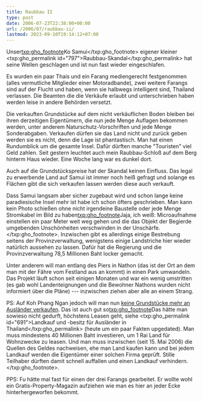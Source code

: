 ```yaml
---
title: Raubbau II
type: post
date: 2006-07-23T22:38:00+00:00
url: /2006/07/raubbau-ii/
lastmod: 2023-09-10T19:14:12+07:00
---
```

Unser<txp:gho_footnote>Ko Samui</txp:gho_footnote> eigener kleiner <txp:gho_permalink id="797">Raubbau-Skandal</txp:gho_permalink> hat seine Wellen geschlagen und ist nun fast wieder eingeschlafen.

Es wurden ein paar Thais und ein Farang mediengerecht festgenommen (alles vermutliche Mitglieder einer Motoradbande), zwei weitere Farangs sind auf der Flucht und haben, wenn sie halbwegs intelligent sind, Thailand verlassen. Die Beamten die die Verkäufe erlaubt und unterschrieben haben werden leise in andere Behörden versetzt.

Die verkauften Grundstücke auf dem nicht verkäuflichen Boden bleiben bei ihren derzeitigen Eigentümern, die nun jede Menge Auflagen bekommen werden, unter anderem Naturschutz-Vorschriften und jede Menge Sonderabgaben. Verkaufen dürfen sie das Land nicht und zurück geben werden sie es nicht, denn die Lage ist phantastisch. Man hat einen Rundumblick um die gesamte Insel. Dafür dürften manche "Touristen" viel Geld zahlen. Seit gestern leuchtet auch mein Raubbau-Schloß auf dem Berg hinterm Haus wieder. Eine Woche lang war es dunkel dort.

Auch auf die Grundstückspreise hat der Skandal keinen Einfluss. Das legal zu erwerbende Land auf Samui ist immer noch heiß gefragt und solange es Flächen gibt die sich verkaufen lassen werden diese auch verkauft.

Dass Samui langsam aber sicher zugebaut wird und schon lange keine paradiesische Insel mehr ist habe ich schon öfters geschrieben. Man kann kein Photo schießen ohne nicht irgendeine Baustelle oder jede Menge Stromkabel im Bild zu haben<txp:gho_footnote>Jaja, ich weiß: Microaufnahme einstellen ein paar Meter weit weg gehen und die das Objekt der Begierde umgebenden Unschönheiten verschwinden in der Unschärfe.</txp:gho_footnote>. Inzwischen gibt es allerdings einige Bestrebung seitens der Provinzverwaltung, wenigstens einige Landstriche hier wieder natürlich aussehen zu lassen. Dafür hat die Regierung und die Provinzverwaltung 78,5 Millionen Baht locker gemacht.

Unter anderem will man entlang des Piers in Nathon (das ist der Ort an dem man mit der Fähre vom Festland aus an kommt) in einen Park umwandeln. Das Projekt läuft schon seit einigen Monaten und war ein wenig umstritten (es gab wohl Landenteignungen und die Bewohner Nathons wurden nicht informiert über die Pläne) --- inzwischen ziehen aber alle an einem Strang.

PS: Auf Koh Phang Ngan jedoch will man nun [keine Grundstücke mehr an Ausländer verkaufen][1]. Das ist auch gut so<txp:gho_footnote>Das hätte man sowieso nicht gedurft, höchstens Leasen geht, siehe <txp:gho_permalink id="691">Landkauf und -besitz für Ausländer in Thailand</txp:gho_permalink> (heute um ein paar Fakten upgedated). Man muss mindestens 40 Millionen Baht investieren, um 1 Rai Land für Wohnzwecke zu leasen. Und man muss inzwischen (seit 15. Mai 2006) die Quellen des Geldes nachweisen, ehe man Land kaufen kann und bei jedem Landkauf werden die Eigentümer einer solchen Firma geprüft. Stille Teilhaber dürften damit schnell auffallen und einen Landkauf verhindern.</txp:gho_footnote>.

PPS: Fu hätte mal fast für einen der drei Farangs gearbeitet. Er wollte wohl ein Gratis-Property-Magazin aufziehen wie man es hier an jeder Ecke hinterhergeworfen bekommt.

 [1]: http://www.nationmultimedia.com/2006/07/24/national/national_30009406.php
